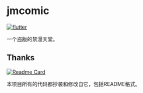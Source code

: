 # jmcomic

[![flutter](https://img.shields.io/badge/flutter-3.22.2-blue)](https://flutter.dev/) 


一个盗版的禁漫天堂。

## Thanks

[![Readme Card](https://github-readme-stats.vercel.app/api/pin/?username=wgh136&repo=PicaComic)](https://github.com/wgh136/PicaComic)

本项目所有的代码都抄袭和修改自它，包括README格式。
